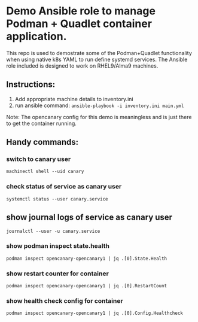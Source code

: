 # Demo Ansible role to manage Podman + Quadlet container application.

This repo is used to demostrate some of the Podman+Quadlet functionality when using native k8s YAML to run define systemd services.
The Ansible role included is designed to work on RHEL9/Alma9 machines.

## Instructions:

1. Add appropriate machine details to inventory.ini
2. run ansible command:
`ansible-playbook -i inventory.ini main.yml`

Note: The opencanary config for this demo is meaningless and is just there to get the container running.

## Handy commands:

### switch to canary user
`machinectl shell --uid canary`

### check status of service as canary user
`systemctl status --user canary.service`

## show journal logs of service as canary user
`journalctl --user -u canary.service`

### show podman inspect state.health
`podman inspect opencanary-opencanary1 | jq .[0].State.Health`
 
### show restart counter for container
`podman inspect opencanary-opencanary1 | jq .[0].RestartCount`
 
### show health check config for container
`podman inspect opencanary-opencanary1 | jq .[0].Config.Healthcheck`